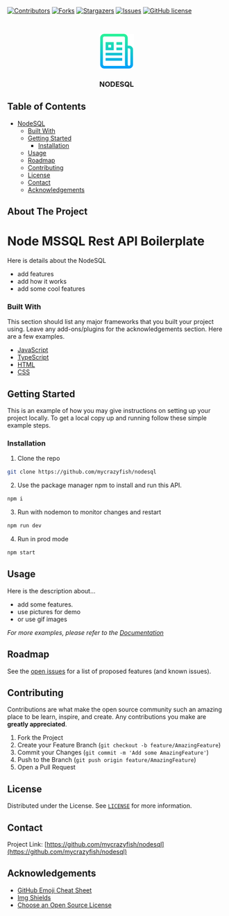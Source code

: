 [![Contributors][contributors-shield]][contributors-url]
[![Forks][forks-shield]][forks-url]
[![Stargazers][stars-shield]][stars-url]
[![Issues][issues-shield]][issues-url]
[![GitHub license](https://img.shields.io/github/license/mycrazyfish/nodesql)](https://github.com/mycrazyfish/nodesql)

<!-- PROJECT LOGO -->
<br />
<p align="center">
  <a href="https://github.com/abhishekpatel946/Budget-Manager-app">
    <img src="../api/Image/logo-readme.png" alt="Logo" width="80" height="80">
  </a>
  <h3 align="center">NODESQL</h3>
</p>

<!-- TABLE OF CONTENTS -->

## Table of Contents

- [NodeSQL](#NodeSQL)
    - [Built With](#built-with)
  - [Getting Started](#getting-started)
    - [Installation](#installation)
  - [Usage](#usage)
  - [Roadmap](#roadmap)
  - [Contributing](#contributing)
  - [License](#license)
  - [Contact](#contact)
  - [Acknowledgements](#acknowledgements)

<!-- ABOUT THE PROJECT -->

## About The Project

<p align="center">
  <a href="https://github.com/mycrazyfish/nodesql">
    <!-- You can add logo for your NodeSQL -->
    <!-- <img src="" alt="Logo" width="100" height="100"> -->
  </a>
</p>

# Node MSSQL Rest API Boilerplate
Here is details about the NodeSQL
- add features
- add how it works
- add some cool features


### Built With

This section should list any major frameworks that you built your project using. Leave any add-ons/plugins for the acknowledgements section. Here are a few examples.

- [JavaScript](https://www.javascript.com/)
- [TypeScript](https://www.typescriptlang.org/)
- [HTML](https://html.com/)
- [CSS](https://developer.mozilla.org/en-US/docs/Web/CSS)

<!-- GETTING STARTED -->

## Getting Started

This is an example of how you may give instructions on setting up your project locally.
To get a local copy up and running follow these simple example steps.

### Installation

1. Clone the repo
```sh
git clone https://github.com/mycrazyfish/nodesql
```

2. Use the package manager npm to install and run this API.
```sh
npm i
```

3. Run with nodemon to monitor changes and restart
```sh
npm run dev
```

4. Run in prod mode
```sh
npm start
```

<!-- USAGE EXAMPLES -->

## Usage
Here is the description about...
- add some features.
- use pictures for demo
- or use gif images

<!-- Here you can add documentation link for the more user-understanble -->
_For more examples, please refer to the [Documentation]()_

<!-- ROADMAP -->

## Roadmap

See the [open issues](https://github.com/mycrazyfish/nodesql) for a list of proposed features (and known issues).

<!-- CONTRIBUTING -->

## Contributing

Contributions are what make the open source community such an amazing place to be learn, inspire, and create. Any contributions you make are **greatly appreciated**.

1. Fork the Project
2. Create your Feature Branch (`git checkout -b feature/AmazingFeature`)
3. Commit your Changes (`git commit -m 'Add some AmazingFeature'`)
4. Push to the Branch (`git push origin feature/AmazingFeature`)
5. Open a Pull Request

<!-- LICENSE -->

## License

<!-- Here you can add license link  -->
Distributed under the License. See [`LICENSE`](https://github.com/mycrazyfish/nodesql) for more information.

<!-- CONTACT -->

## Contact

Project Link: [https://github.com/mycrazyfish/nodesql](https://github.com/mycrazyfish/nodesql)

<!-- ACKNOWLEDGEMENTS -->

## Acknowledgements

- [GitHub Emoji Cheat Sheet](https://www.webpagefx.com/tools/emoji-cheat-sheet)
- [Img Shields](https://shields.io)
- [Choose an Open Source License](https://choosealicense.com)


<!-- MARKDOWN LINKS & IMAGES -->
<!-- https://www.markdownguide.org/basic-syntax/#reference-style-links -->

[contributors-shield]: https://img.shields.io/github/contributors/mycrazyfish/nodesql.svg?style=flat
[contributors-url]: https://github.com/mycrazyfish/nodesql/graphs/contributors
[forks-shield]: https://img.shields.io/github/forks/mycrazyfish/nodesql.svg?style=flat
[forks-url]: https://github.com/mycrazyfish/nodesql/network/members
[stars-shield]: https://img.shields.io/github/stars/mycrazyfish/nodesql.svg?style=flat
[stars-url]: https://github.com/mycrazyfish/nodesql/stargazers
[issues-shield]: https://img.shields.io/github/issues/mycrazyfish/nodesql.svg?style=flat
[issues-url]: https://github.com/mycrazyfish/nodesql/issues
